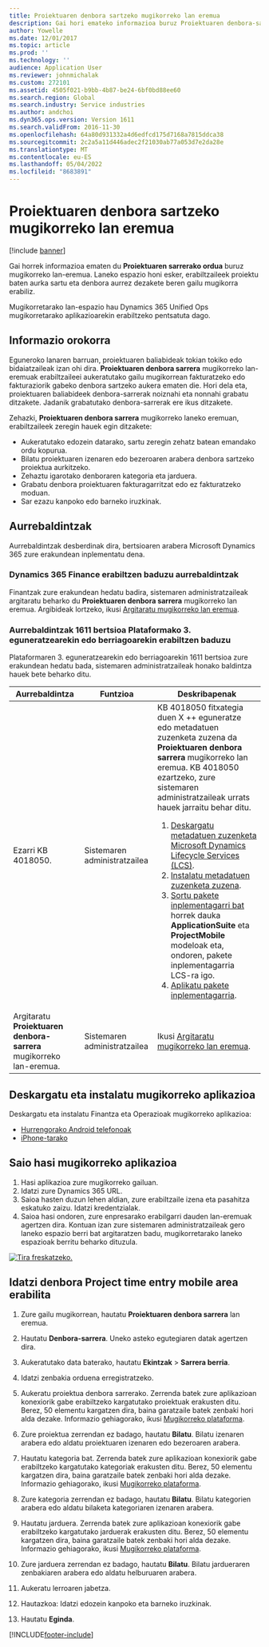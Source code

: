 ```yaml
---
title: Proiektuaren denbora sartzeko mugikorreko lan eremua
description: Gai hori emateko informazioa buruz Proiektuaren denbora-sarreran mugikorreko laneko area. Laneko espazio honi esker, erabiltzaileek proiektu baten aurka sartu eta denbora aurrez dezakete beren gailu mugikorra erabiliz.
author: Yowelle
ms.date: 12/01/2017
ms.topic: article
ms.prod: ''
ms.technology: ''
audience: Application User
ms.reviewer: johnmichalak
ms.custom: 272101
ms.assetid: 4505f021-b9bb-4b87-be24-6bf0bd88ee60
ms.search.region: Global
ms.search.industry: Service industries
ms.author: andchoi
ms.dyn365.ops.version: Version 1611
ms.search.validFrom: 2016-11-30
ms.openlocfilehash: 64a80d931332a4d6edfcd175d7168a7815ddca38
ms.sourcegitcommit: 2c2a5a11d446adec2f21030ab77a053d7e2da28e
ms.translationtype: MT
ms.contentlocale: eu-ES
ms.lasthandoff: 05/04/2022
ms.locfileid: "8683891"
---
```

# <a name="project-time-entry-mobile-workspace"></a>Proiektuaren denbora sartzeko mugikorreko lan eremua

[!include [banner](../includes/banner.md)]

Gai horrek informazioa ematen du **Proiektuaren sarrerako ordua** buruz mugikorreko lan-eremua. Laneko espazio honi esker, erabiltzaileek proiektu baten aurka sartu eta denbora aurrez dezakete beren gailu mugikorra erabiliz.

Mugikorretarako lan-espazio hau Dynamics 365 Unified Ops mugikorretarako aplikazioarekin erabiltzeko pentsatuta dago. 

## <a name="overview"></a>Informazio orokorra
Eguneroko lanaren barruan, proiektuaren baliabideak tokian tokiko edo bidaiatzaileak izan ohi dira. **Proiektuaren denbora sarrera** mugikorreko lan-eremuak erabiltzaileei aukeratutako gailu mugikorrean fakturatzeko edo fakturaziorik gabeko denbora sartzeko aukera ematen die. Hori dela eta, proiektuaren baliabideek denbora-sarrerak noiznahi eta nonnahi grabatu ditzakete. Jadanik grabatutako denbora-sarrerak ere ikus ditzakete. 

Zehazki, **Proiektuaren denbora sarrera** mugikorreko laneko eremuan, erabiltzaileek zeregin hauek egin ditzakete:

-   Aukeratutako edozein datarako, sartu zeregin zehatz batean emandako ordu kopurua.
-   Bilatu proiektuaren izenaren edo bezeroaren arabera denbora sartzeko proiektua aurkitzeko.
-   Zehaztu igarotako denboraren kategoria eta jarduera.
-   Grabatu denbora proiektuaren fakturagarritzat edo ez fakturatzeko moduan.
-   Sar ezazu kanpoko edo barneko iruzkinak.

## <a name="prerequisites"></a>Aurrebaldintzak
Aurrebaldintzak desberdinak dira, bertsioaren arabera Microsoft Dynamics 365 zure erakundean inplementatu dena.

### <a name="prerequisites-if-you-use-dynamics-365-finance"></a>Dynamics 365 Finance erabiltzen baduzu aurrebaldintzak
Finantzak zure erakundean hedatu badira, sistemaren administratzaileak argitaratu beharko du **Proiektuaren denbora sarrera** mugikorreko lan eremua. Argibideak lortzeko, ikusi [Argitaratu mugikorreko lan eremua](/dynamics365/fin-ops-core/dev-itpro/mobile-apps/publish-mobile-workspace).

### <a name="prerequisites-if-you-use-version-1611-with-platform-update-3-or-later"></a>Aurrebaldintzak 1611 bertsioa Plataformako 3. eguneratzearekin edo berriagoarekin erabiltzen baduzu
Plataformaren 3. eguneratzearekin edo berriagoarekin 1611 bertsioa zure erakundean hedatu bada, sistemaren administratzaileak honako baldintza hauek bete beharko ditu. 

<table>
<thead>
<tr class="header">
<th>Aurrebaldintza</th>
<th>Funtzioa</th>
<th>Deskribapenak</th>
</tr>
</thead>
<tbody>
<tr class="odd">

<td>Ezarri KB 4018050.</td>
<td>Sistemaren administratzailea</td>
<td>KB 4018050 fitxategia duen X ++ eguneratze edo metadatuen zuzenketa zuzena da <strong>Proiektuaren denbora sarrera</strong> mugikorreko lan eremua. KB 4018050 ezartzeko, zure sistemaren administratzaileak urrats hauek jarraitu behar ditu.
<ol>
<li><a href="/dynamics365/fin-ops-core/dev-itpro/migration-upgrade/download-hotfix-lcs">Deskargatu metadatuen zuzenketa Microsoft Dynamics Lifecycle Services (LCS)</a>.</li>
<li><a href="/dynamics365/fin-ops-core/dev-itpro/migration-upgrade/install-metadata-hotfix-package">Instalatu metadatuen zuzenketa zuzena</a>.</li>
<li><a href="/dynamics365/fin-ops-core/dev-itpro/deployment/create-apply-deployable-package">Sortu pakete inplementagarri bat</a> horrek dauka <strong>ApplicationSuite</strong> eta <strong>ProjectMobile</strong> modeloak eta, ondoren, pakete inplementagarria LCS-ra igo.</li>
<li><a href="/dynamics365/fin-ops-core/dev-itpro/deployment/apply-deployable-package-system">Aplikatu pakete inplementagarria</a>.</li>

</ol></td>
</tr>
<tr class="even">
<td>Argitaratu <strong>Proiektuaren denbora-sarrera</strong> mugikorreko lan-eremua.</td>
<td>Sistemaren administratzailea</td>
<td>Ikusi <a href="/dynamics365/fin-ops-core/dev-itpro/mobile-apps/publish-mobile-workspace">Argitaratu mugikorreko lan eremua</a>.</td>
</tr>
</tbody>
</table>

## <a name="download-and-install-the-mobile-app"></a>Deskargatu eta instalatu mugikorreko aplikazioa

Deskargatu eta instalatu Finantza eta Operazioak mugikorreko aplikazioa:

-   [Hurrengorako Android telefonoak](https://go.microsoft.com/fwlink/?linkid=850662)
-   [iPhone-tarako](https://go.microsoft.com/fwlink/?linkid=850663)

## <a name="sign-in-to-the-mobile-app"></a>Saio hasi mugikorreko aplikazioa
1.  Hasi aplikazioa zure mugikorreko gailuan.
2.  Idatzi zure Dynamics 365 URL.
3.  Saioa hasten duzun lehen aldian, zure erabiltzaile izena eta pasahitza eskatuko zaizu. Idatzi kredentzialak.
4.  Saioa hasi ondoren, zure enpresarako erabilgarri dauden lan-eremuak agertzen dira. Kontuan izan zure sistemaren administratzaileak gero laneko espazio berri bat argitaratzen badu, mugikorretarako laneko espazioak berritu beharko dituzula.

[![Tira freskatzeko.](./media/pull-to-refresh-list-of-workspaces-183x300.png)](./media/pull-to-refresh-list-of-workspaces.png)

## <a name="enter-time-by-using-the-project-time-entry-mobile-workspace"></a>Idatzi denbora Project time entry mobile area erabilita
1.  Zure gailu mugikorrean, hautatu **Proiektuaren denbora sarrera** lan eremua.
2.  Hautatu **Denbora-sarrera**. Uneko asteko egutegiaren datak agertzen dira.
3.  Aukeratutako data baterako, hautatu **Ekintzak** &gt; **Sarrera berria**.
4.  Idatzi zenbakia orduena erregistratzeko.
5.  Aukeratu proiektua denbora sarrerako. Zerrenda batek zure aplikazioan konexiorik gabe erabiltzeko kargatutako proiektuak erakusten ditu. Berez, 50 elementu kargatzen dira, baina garatzaile batek zenbaki hori alda dezake. Informazio gehiagorako, ikusi [Mugikorreko plataforma](/dynamics365/fin-ops-core/dev-itpro/mobile-apps/mobile-app-home-page).
6.  Zure proiektua zerrendan ez badago, hautatu **Bilatu**. Bilatu izenaren arabera edo aldatu proiektuaren izenaren edo bezeroaren arabera.
7.  Hautatu kategoria bat. Zerrenda batek zure aplikazioan konexiorik gabe erabiltzeko kargatutako kategoriak erakusten ditu. Berez, 50 elementu kargatzen dira, baina garatzaile batek zenbaki hori alda dezake. Informazio gehiagorako, ikusi [Mugikorreko plataforma](/dynamics365/fin-ops-core/dev-itpro/mobile-apps/mobile-app-home-page).
8.  Zure kategoria zerrendan ez badago, hautatu **Bilatu**. Bilatu kategorien arabera edo aldatu bilaketa kategoriaren izenaren arabera.
9.  Hautatu jarduera. Zerrenda batek zure aplikazioan konexiorik gabe erabiltzeko kargatutako jarduerak erakusten ditu. Berez, 50 elementu kargatzen dira, baina garatzaile batek zenbaki hori alda dezake. Informazio gehiagorako, ikusi [Mugikorreko plataforma](/dynamics365/fin-ops-core/dev-itpro/mobile-apps/mobile-app-home-page).
10. Zure jarduera zerrendan ez badago, hautatu **Bilatu**. Bilatu jardueraren zenbakiaren arabera edo aldatu helburuaren arabera.

11. Aukeratu lerroaren jabetza.
12. Hautazkoa: Idatzi edozein kanpoko eta barneko iruzkinak.
13. Hautatu **Eginda**.


[!INCLUDE[footer-include](../includes/footer-banner.md)]